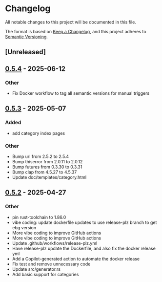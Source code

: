 # Changelog

All notable changes to this project will be documented in this file.

The format is based on [Keep a Changelog](https://keepachangelog.com/en/1.0.0/),
and this project adheres to [Semantic Versioning](https://semver.org/spec/v2.0.0.html).

## [Unreleased]

## [0.5.4](https://github.com/eholk/ebg/compare/v0.5.3...v0.5.4) - 2025-06-12

### Other

- Fix Docker workflow to tag all semantic versions for manual triggers

## [0.5.3](https://github.com/eholk/ebg/compare/v0.5.2...v0.5.3) - 2025-05-07

### Added

- add category index pages

### Other

- Bump url from 2.5.2 to 2.5.4
- Bump thiserror from 2.0.11 to 2.0.12
- Bump futures from 0.3.30 to 0.3.31
- Bump clap from 4.5.27 to 4.5.37
- Update doc/templates/category.html

## [0.5.2](https://github.com/eholk/ebg/compare/v0.5.1...v0.5.2) - 2025-04-27

### Other

- pin rust-toolchain to 1.86.0
- vibe coding: update dockerfile updates to use release-plz branch to get ebg version
- More vibe coding to improve GitHub actions
- More vibe coding to improve GitHub actions
- Update .github/workflows/release-plz.yml
- Have release-plz update the Dockerfile, and also fix the docker release yml
- Add a Copilot-generated action to automate the docker release
- Fix test and remove unnecessary code
- Update src/generator.rs
- Add basic support for categories
